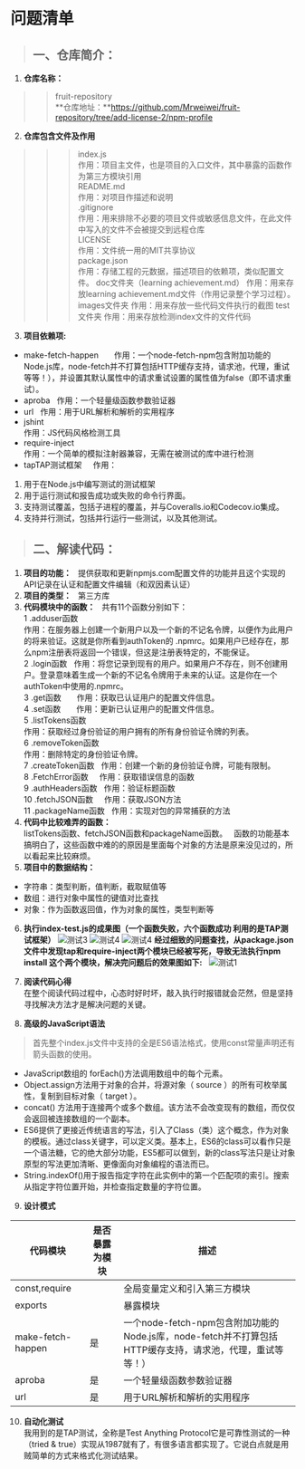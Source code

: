 # 问题清单
>## **一、仓库简介：**
1.  **仓库名称：**  
>>fruit-repository  
>>**仓库地址：**https://github.com/Mrweiwei/fruit-repository/tree/add-license-2/npm-profile
2. **仓库包含文件及作用**
>>>index.js    
>>>作用：项目主文件，也是项目的入口文件，其中暴露的函数作为第三方模块引用  
>>README.md  
>>>作用：对项目作描述和说明  
>>.gitignore  
>>>作用：用来排除不必要的项目文件或敏感信息文件，在此文件中写入的文件不会被提交到远程仓库  
>>LICENSE  
>>>作用：文件统一用的MIT共享协议  
>>package.json  
>>>作用：存储工程的元数据，描述项目的依赖项，类似配置文件。
>>>doc文件夹（learning achievement.md）
作用：用来存放learning achievement.md文件（作用记录整个学习过程）。
>>>images文件夹
作用：用来存放一些代码文件执行的截图
>>test文件夹
作用：用来存放检测index文件的文件代码
3. **项目依赖项:**
+ make-fetch-happen         
作用：一个node-fetch-npm包含附加功能的Node.js库，node-fetch并不打算包括HTTP缓存支持，请求池，代理，重试等等！），并设置其默认属性中的请求重试设置的属性值为false（即不请求重试）。
+ aproba        
作用：一个轻量级函数参数验证器  
+ url        
作用：用于URL解析和解析的实用程序  
+ jshint        
作用：JS代码风格检测工具  
+ require-inject      
作用：一个简单的模拟注射器兼容，无需在被测试的库中进行检测
+ tapTAP测试框架    
作用：
1. 用于在Node.js中编写测试的测试框架
2. 用于运行测试和报告成功或失败的命令行界面。
3. 支持测试覆盖，包括子进程的覆盖，并与Coveralls.io和Codecov.io集成。
4. 支持并行测试，包括并行运行一些测试，以及其他测试。


>## **二、解读代码：**
1. **项目的功能：**  
提供获取和更新npmjs.com配置文件的功能并且这个实现的API记录在认证和配置文件编辑（和双因素认证）
2. **项目的类型：**  
第三方库
3. **代码模块中的函数：**  
共有11个函数分别如下：  
1 .adduser函数       
作用：在服务器上创建一个新用户以及一个新的不记名令牌，以便作为此用户的将来验证。这就是你所看到authToken的 .npmrc。如果用户已经存在，那么npm注册表将返回一个错误，但这是注册表特定的，不能保证。    
2 .login函数         
作用：将您记录到现有的用户。如果用户不存在，则不创建用户。登录意味着生成一个新的不记名令牌用于未来的认证。这是你在一个authToken中使用的.npmrc。    
3 .get函数            
作用：获取已认证用户的配置文件信息。    
4 .set函数            
作用：更新已认证用户的配置文件信息。    
5 .listTokens函数        
作用：获取经过身份验证的用户拥有的所有身份验证令牌的列表。    
6 .removeToken函数       
作用：删除特定的身份验证令牌。    
7 .createToken函数         
作用：创建一个新的身份验证令牌，可能有限制。      
8 .FetchError函数          
作用：获取错误信息的函数      
9 .authHeaders函数         
作用：验证标题函数      
10 .fetchJSON函数          
作用：获取JSON方法      
11 .packageName函数        
作用：实现对包的异常捕获的方法      
4. **代码中比较难弄的函数：**  
listTokens函数、fetchJSON函数和packageName函数。    
函数的功能基本搞明白了，这些函数中难的的原因是里面每个对象的方法是原来没见过的，所以看起来比较麻烦。
5. **项目中的数据结构：**
+ 字符串：类型判断，值判断，截取赋值等
+ 数组：进行对象中属性的键值对比查找
+ 对象：作为函数返回值，作为对象的属性，类型判断等
6. **执行index-test.js的成果图（一个函数失败，六个函数成功 利用的是TAP测试框架）**
![测试3](../images/测试3.jpg)
![测试4](../images/测试4.jpg)
![测试4](../images/测试5.jpg)
**经过细致的问题查找，从package.json文件中发现tap和require-inject两个模块已经被写死，导致无法执行npm install 这个两个模块，解决完问题后的效果图如下:**  
![测试1](../images/测试1.jpg)

7. **阅读代码心得**  
在整个阅读代码过程中，心态时好时坏，敲入执行时报错就会茫然，但是坚持寻找解决方法才是解决问题的关键。
8. **高级的JavaScript语法**
>首先整个index.js文件中支持的全是ES6语法格式，使用const常量声明还有箭头函数的使用。
+ JavaScript数组的 forEach()方法调用数组中的每个元素。
+ Object.assign方法用于对象的合并，将源对象（ source ）的所有可枚举属性，复制到目标对象（ target ）。
+ concat() 方法用于连接两个或多个数组。该方法不会改变现有的数组，而仅仅会返回被连接数组的一个副本。
+ ES6提供了更接近传统语言的写法，引入了Class（类）这个概念，作为对象的模板。通过class关键字，可以定义类。基本上，ES6的class可以看作只是一个语法糖，它的绝大部分功能，ES5都可以做到，新的class写法只是让对象原型的写法更加清晰、更像面向对象编程的语法而已。
+ String.indexOf()用于报告指定字符在此实例中的第一个匹配项的索引。搜索从指定字符位置开始，并检查指定数量的字符位置。
9. **设计模式**  

代码模块|是否暴露为模块|描述
-|-|-
const,require||全局变量定义和引入第三方模块
exports||暴露模块
make-fetch-happen|是|一个node-fetch-npm包含附加功能的Node.js库，node-fetch并不打算包括HTTP缓存支持，请求池，代理，重试等等！）
aproba  | 是|一个轻量级函数参数验证器
url| 是|用于URL解析和解析的实用程序

10. **自动化测试**  
   我用到的是TAP测试，全称是Test Anything Protocol它是可靠性测试的一种（tried & true）实现从1987就有了，有很多语言都实现了。它说白点就是用贼简单的方式来格式化测试结果。   

























